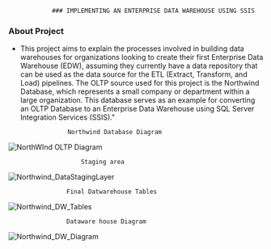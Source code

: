 				### IMPLEMENTING AN ENTERPRISE DATA WAREHOUSE USING SSIS

### About Project
 - This project aims to explain the processes involved in building data warehouses for organizations looking to create their first Enterprise Data Warehouse (EDW), assuming they currently have a data repository that can be used as the data source for the ETL (Extract, Transform, and Load) pipelines. The OLTP source used for this project is the Northwind Database, which represents a small company or department within a large organization. This database serves as an example for converting an OLTP Database to an Enterprise Data Warehouse using SQL Server Integration Services (SSIS)."
     
					Northwind Database Diagram
    
  ![NorthWInd OLTP Diagram](https://user-images.githubusercontent.com/105971126/235525453-37222ea7-2c23-4eb8-a57e-735fff2483e5.png) 

						Staging area

![Northwind_DataStagingLayer](https://github.com/Mayowa-Taiwo/Data-Warehousing-OLTP-to-DWH-NorthWind-OLTP/assets/105971126/e7ece05d-8393-4136-b5e9-591f3d4f56fb)


					Final Datwarehouse Tables
	 
![Northwind_DW_Tables](https://github.com/Mayowa-Taiwo/Data-Warehousing-OLTP-to-DWH-NorthWind-OLTP/assets/105971126/cf03d83d-610a-433b-b809-676ec0124bef)


					Dataware house Diagram
![Northwind_DW_Diagram](https://github.com/Mayowa-Taiwo/Data-Warehousing-OLTP-to-DWH-NorthWind-OLTP/assets/105971126/b876b18c-9cc4-4290-a476-cc9404bce6c4)


